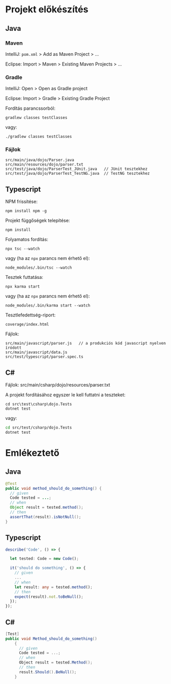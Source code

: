 # Projekt előkészítés

## Java

### Maven

IntelliJ: `pom.xml` > Add as Maven Project > ...

Eclipse: Import > Maven > Existing Maven Projects > ...

### Gradle

IntelliJ: Open > Open as Gradle project

Eclipse: Import > Gradle > Existing Gradle Project

Fordítás parancssorból:

```
gradlew classes testClasses
```

vagy:

```
./gradlew classes testClasses
```

### Fájlok

```
src/main/java/dojo/Parser.java
src/main/resources/dojo/parser.txt
src/test/java/dojo/ParserTest_JUnit.java   // JUnit tesztekhez
src/test/java/dojo/ParserTest_TestNG.java  // TestNG tesztekhez
```

## Typescript

NPM frissítése:

```
npm install npm -g
```

Projekt függőségek telepítése:

```
npm install
```

Folyamatos fordítás:

```
npx tsc --watch
```

vagy (ha az `npx` parancs nem érhető el):

```
node_modules/.bin/tsc --watch
```

Tesztek futtatása:

```
npx karma start
```

vagy (ha az `npx` parancs nem érhető el):

```
node_modules/.bin/karma start --watch
```

Tesztlefedettség-riport:

```
coverage/index.html
```

Fájlok:

```
src/main/javascript/parser.js   // a produkciós kód javascript nyelven íródott
src/main/javascript/data.js
src/test/typescript/parser.spec.ts
```

## C#

Fájlok:
src/main/csharp/dojo/resources/parser.txt

A projekt fordításához egyszer le kell futtatni a teszteket:

```
cd src\test\csharp\dojo.Tests
dotnet test
```

vagy:

```bash
cd src/test/csharp/dojo.Tests
dotnet test
```

# Emlékeztető

## Java

```java
@Test
public void method_should_do_something() {
  // given
  Code tested = ...;
  // when
  Object result = tested.method();
  // then
  assertThat(result).isNotNull();
}
```

## Typescript

```typescript
describe('Code', () => {

  let tested: Code = new Code();

  it('should do something', () => {
    // given
    ...
    // when
    let result: any = tested.method();
    // then
    expect(result).not.toBeNull();
  });
});
```

## C#

```csharp
[Test]
public void Method_should_do_something()
    {
      // given
      Code tested = ...;
      // when
      Object result = tested.Method();
      // then
      result.Should().BeNull();
    }
```
